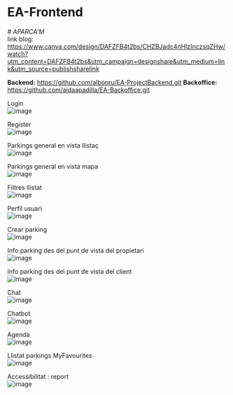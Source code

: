 # EA-Frontend
<em> # APARCA'M</em> <br>
link blog: https://www.canva.com/design/DAFZFB4t2bs/CHZBJadc4nHIzInczsqZHw/watch?utm_content=DAFZFB4t2bs&utm_campaign=designshare&utm_medium=link&utm_source=publishsharelink

**Backend:** https://github.com/albonru/EA-ProjectBackend.git
**Backoffice:** https://github.com/aidaapadilla/EA-Backoffice.git

Login <br>
![image](https://user-images.githubusercontent.com/91835403/216040317-1d1475ed-d8ea-4edc-bf51-85e64f83670d.png)

Register <br>
![image](https://user-images.githubusercontent.com/91835403/216040856-da8abba1-ab83-4eae-89ba-2cabbb268aa6.png)

Parkings general en vista llistaç <br>
![image](https://user-images.githubusercontent.com/91835403/216040941-eea71389-2958-4577-8de5-a555b714a105.png)

Parkings general en vista mapa <br>
![image](https://user-images.githubusercontent.com/91835403/216041722-be3d75b4-4078-4938-8db5-89396d4feb16.png)

Filtres llistat <br>
![image](https://user-images.githubusercontent.com/91835403/216041030-04c2953e-49bd-4700-96bc-ebb587d4dffb.png)

Perfil usuari <br>
![image](https://user-images.githubusercontent.com/91835403/216041387-325e5e0b-b84c-4570-bf6b-36e13a0c08bd.png)

Crear parking <br>
![image](https://user-images.githubusercontent.com/91835403/216041585-179ca0f9-aa60-48f0-b905-e21ddcc629e4.png)

Info parking des del punt de vista del propietari <br>
![image](https://user-images.githubusercontent.com/91835403/216042176-14519897-9061-440d-b761-972afa0c323b.png)

Info parking des del punt de vista del client <br>
![image](https://user-images.githubusercontent.com/91835403/216042359-5775673d-35cb-486d-bd23-cf85bd6d66b0.png)

Chat <br>
![image](https://user-images.githubusercontent.com/91835403/216041135-d6a822f5-1ea9-4ad8-9213-337db806f176.png)
 
Chatbot <br>
![image](https://user-images.githubusercontent.com/91835403/216042548-c56a270d-6b08-42da-afa5-a33d9111f896.png)

Agenda <br>
![image](https://user-images.githubusercontent.com/91835403/216041257-d988665b-1af1-43e0-9818-61b47d71c0c6.png)

Llistat parkings MyFavourites <br>
![image](https://user-images.githubusercontent.com/91835403/216041494-4e69e03d-5ad6-4cbf-aba0-4085c2375a69.png)

Accessibilitat : report <br>
![image](https://user-images.githubusercontent.com/91835403/216041936-6181f44d-ed81-4dca-ba7a-5f260d0b698b.png)



